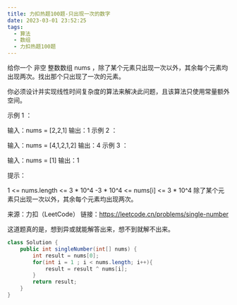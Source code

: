 ```yaml
---
title: 力扣热题100题-只出现一次的数字
date: 2023-03-01 23:52:25
tags:
  - 算法
  - 数组
  - 力扣热题100题
---
```


给你一个 非空 整数数组 nums ，除了某个元素只出现一次以外，其余每个元素均出现两次。找出那个只出现了一次的元素。

你必须设计并实现线性时间复杂度的算法来解决此问题，且该算法只使用常量额外空间。 

示例 1 ：

输入：nums = [2,2,1]
输出：1
示例 2 ：

输入：nums = [4,1,2,1,2]
输出：4
示例 3 ：

输入：nums = [1]
输出：1


提示：

1 <= nums.length <= 3 * 10^4
-3 * 10^4 <= nums[i] <= 3 * 10^4
除了某个元素只出现一次以外，其余每个元素均出现两次。

来源：力扣（LeetCode）
链接：https://leetcode.cn/problems/single-number



这道题真的是，想到异或就能解答出来，想不到就解不出来。

```java
class Solution {
    public int singleNumber(int[] nums) {
        int result = nums[0];
        for(int i = 1 ; i < nums.length; i++){
            result = result ^ nums[i];
        }
        return result;
    }
}
```

